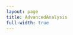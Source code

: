 ```yaml
---
layout: page
title: AdvancedAnalysis
full-width: true
---
```



<div style="text-align: center">
<object type="image/svg+xml" data="/svgs/AdvancedAnalysis.svg"> </object>
</div>
